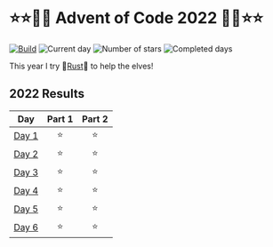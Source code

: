 # ⭐⭐🎄🎄 Advent of Code 2022 🎄🎄⭐⭐

[![Build](https://github.com/tobidope/aoc-2022-rust/actions/workflows/ci.yml/badge.svg)](https://github.com/tobidope/aoc-2022-rust/actions/workflows/ci.yml)
![Current day](https://img.shields.io/badge/day%20📅-7-blue)
![Number of stars](https://img.shields.io/badge/stars%20⭐-12-yellow)
![Completed days](https://img.shields.io/badge/days%20completed-6-red)

This year I try 🦀[Rust](https://www.rust-lang.org/)🦀 to help the elves!

<!--- advent_readme_stars table --->
## 2022 Results

| Day | Part 1 | Part 2 |
| :---: | :---: | :---: |
| [Day 1](https://adventofcode.com/2022/day/1) | ⭐ | ⭐ |
| [Day 2](https://adventofcode.com/2022/day/2) | ⭐ | ⭐ |
| [Day 3](https://adventofcode.com/2022/day/3) | ⭐ | ⭐ |
| [Day 4](https://adventofcode.com/2022/day/4) | ⭐ | ⭐ |
| [Day 5](https://adventofcode.com/2022/day/5) | ⭐ | ⭐ |
| [Day 6](https://adventofcode.com/2022/day/6) | ⭐ | ⭐ |
<!--- advent_readme_stars table --->

